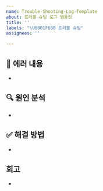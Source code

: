 ```yaml
---
name: Trouble-Shooting-Log-Template
about: 트러블 슈팅 로그 템플릿
title: ''
labels: "\U0001F680 트러블 슈팅"
assignees: ''

---
```


## 🐞 에러 내용
- 

## 🔍 원인 분석
- 

## ✅ 해결 방법
- 

## 회고
-
